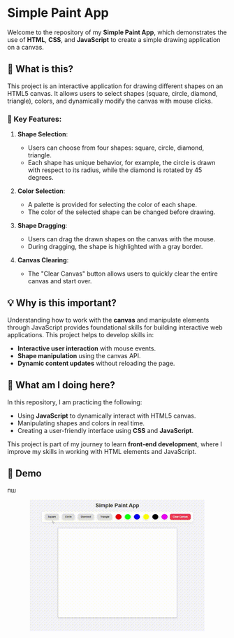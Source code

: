 
# Simple Paint App

Welcome to the repository of my **Simple Paint App**, which demonstrates the use of **HTML**, **CSS**, and **JavaScript** to create a simple drawing application on a canvas.

## 📖 What is this?

This project is an interactive application for drawing different shapes on an HTML5 canvas. It allows users to select shapes (square, circle, diamond, triangle), colors, and dynamically modify the canvas with mouse clicks.

### 🌟 Key Features:

1. **Shape Selection**:
   - Users can choose from four shapes: square, circle, diamond, triangle.
   - Each shape has unique behavior, for example, the circle is drawn with respect to its radius, while the diamond is rotated by 45 degrees.

2. **Color Selection**:
   - A palette is provided for selecting the color of each shape.
   - The color of the selected shape can be changed before drawing.

3. **Shape Dragging**:
   - Users can drag the drawn shapes on the canvas with the mouse.
   - During dragging, the shape is highlighted with a gray border.

4. **Canvas Clearing**:
   - The "Clear Canvas" button allows users to quickly clear the entire canvas and start over.

## 💡 Why is this important?

Understanding how to work with the **canvas** and manipulate elements through JavaScript provides foundational skills for building interactive web applications. This project helps to develop skills in:
- **Interactive user interaction** with mouse events.
- **Shape manipulation** using the canvas API.
- **Dynamic content updates** without reloading the page.

## 🚀 What am I doing here?

In this repository, I am practicing the following:
- Using **JavaScript** to dynamically interact with HTML5 canvas.
- Manipulating shapes and colors in real time.
- Creating a user-friendly interface using **CSS** and **JavaScript**.

This project is part of my journey to learn **front-end development**, where I improve my skills in working with HTML elements and JavaScript.

## 🎥 Demo
пш

<div align="center">
  <img src="./img/d1.gif" alt="Demo GIF">
</div>